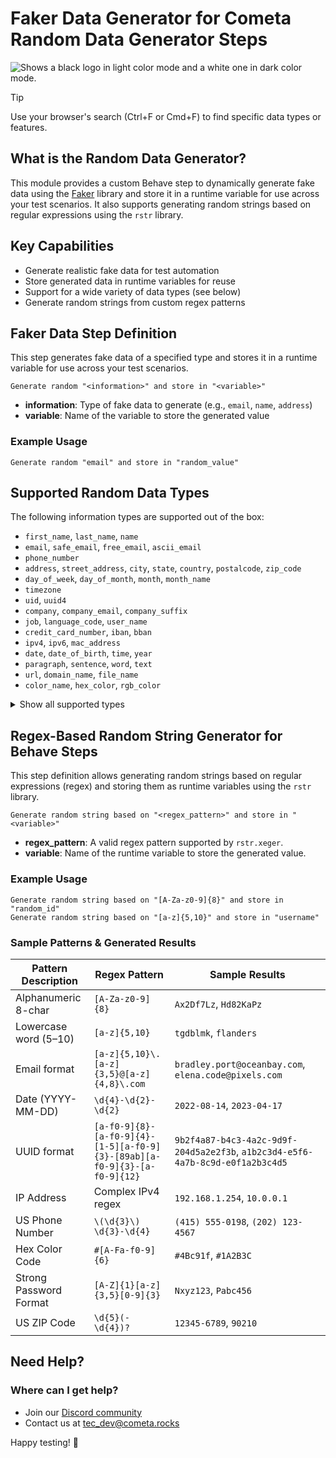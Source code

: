# Faker Data Generator for Cometa Random Data Generator Steps

<picture>
  <source media="(prefers-color-scheme: dark)" srcset="https://raw.githubusercontent.com/cometa-rocks/cometa_documentation/main/img/logos/COMETAROCKS_LogoEslog_Y_W.png">
  <source media="(prefers-color-scheme: light)" srcset="https://raw.githubusercontent.com/cometa-rocks/cometa_documentation/main/img/logos/COMETAROCKS_LogoEslog_Y_B.png">
  <img alt="Shows a black logo in light color mode and a white one in dark color mode." src="https://raw.githubusercontent.com/cometa-rocks/cometa_documentation/main/img/logos/COMETAROCKS_LogoEslog_Y_B.png">
</picture>

> [!TIP]
> Use your browser's search (Ctrl+F or Cmd+F) to find specific data types or features.

## What is the Random Data Generator?

This module provides a custom Behave step to dynamically generate fake data using the [Faker](https://faker.readthedocs.io/en/master/) library and store it in a runtime variable for use across your test scenarios. It also supports generating random strings based on regular expressions using the `rstr` library.

## Key Capabilities
- Generate realistic fake data for test automation
- Store generated data in runtime variables for reuse
- Support for a wide variety of data types (see below)
- Generate random strings from custom regex patterns

## Faker Data Step Definition

This step generates fake data of a specified type and stores it in a runtime variable for use across your test scenarios.

```gherkin
Generate random "<information>" and store in "<variable>"
```
- **information**: Type of fake data to generate (e.g., `email`, `name`, `address`)
- **variable**: Name of the variable to store the generated value

### Example Usage
```gherkin
Generate random "email" and store in "random_value"
```

## Supported Random Data Types
The following information types are supported out of the box:

- `first_name`, `last_name`, `name`
- `email`, `safe_email`, `free_email`, `ascii_email`
- `phone_number`
- `address`, `street_address`, `city`, `state`, `country`, `postalcode`, `zip_code`
- `day_of_week`, `day_of_month`, `month`, `month_name`
- `timezone`
- `uid`, `uuid4`
- `company`, `company_email`, `company_suffix`
- `job`, `language_code`, `user_name`
- `credit_card_number`, `iban`, `bban`
- `ipv4`, `ipv6`, `mac_address`
- `date`, `date_of_birth`, `time`, `year`
- `paragraph`, `sentence`, `word`, `text`
- `url`, `domain_name`, `file_name`
- `color_name`, `hex_color`, `rgb_color`

<details>
<summary>Show all supported types</summary>

- `aba`
- `address`
- `administrative_unit`
- `am_pm`
- `android_platform_token`
- `ascii_company_email`
- `ascii_email`
- `ascii_free_email`
- `ascii_safe_email`
- `bank_country`
- `bban`
- `binary`
- `boolean`
- `bothify`
- `bs`
- `building_number`
- `catch_phrase`
- `century`
- `chrome`
- `city`
- `city_prefix`
- `city_suffix`
- `color`
- `color_name`
- `company`
- `company_email`
- `company_suffix`
- `coordinate`
- `country`
- `country_calling_code`
- `country_code`
- `credit_card_expire`
- `credit_card_full`
- `credit_card_number`
- `credit_card_provider`
- `credit_card_security_code`
- `cryptocurrency`
- `cryptocurrency_code`
- `cryptocurrency_name`
- `csv`
- `currency`
- `currency_code`
- `currency_name`
- `currency_symbol`
- `current_country`
- `current_country_code`
- `date`
- `date_between`
- `date_between_dates`
- `date_object`
- `date_of_birth`
- `date_this_century`
- `date_this_decade`
- `date_this_month`
- `date_this_year`
- `date_time`
- `date_time_ad`
- `date_time_between`
- `date_time_between_dates`
- `date_time_this_century`
- `date_time_this_decade`
- `date_time_this_month`
- `date_time_this_year`
- `day_of_month`
- `day_of_week`
- `dga`
- `domain_name`
- `domain_word`
- `dsv`
- `ean`
- `ean13`
- `ean8`
- `ein`
- `email`
- `file_extension`
- `file_name`
- `file_path`
- `firefox`
- `first_name`
- `first_name_female`
- `first_name_male`
- `first_name_nonbinary`
- `fixed_width`
- `free_email`
- `free_email_domain`
- `future_date`
- `future_datetime`
- `get_providers`
- `hex_color`
- `hexify`
- `hostname`
- `http_method`
- `iana_id`
- `iban`
- `image`
- `image_url`
- `internet_explorer`
- `invalid_ssn`
- `ios_platform_token`
- `ipv4`
- `ipv4_network_class`
- `ipv4_private`
- `ipv4_public`
- `ipv6`
- `isbn10`
- `isbn13`
- `iso8601`
- `items`
- `itin`
- `job`
- `json`
- `language_code`
- `language_name`
- `last_name`
- `last_name_female`
- `last_name_male`
- `last_name_nonbinary`
- `latitude`
- `latlng`
- `lexify`
- `license_plate`
- `linux_platform_token`
- `linux_processor`
- `local_latlng`
- `locale`
- `localized_ean`
- `localized_ean13`
- `localized_ean8`
- `location_on_land`
- `longitude`
- `mac_address`
- `mac_platform_token`
- `mac_processor`
- `md5`
- `military_apo`
- `military_dpo`
- `military_ship`
- `military_state`
- `mime_type`
- `month`
- `month_name`
- `msisdn`
- `name`
- `name_female`
- `name_male`
- `name_nonbinary`
- `nic_handle`
- `nic_handles`
- `null_boolean`
- `numerify`
- `opera`
- `paragraph`
- `paragraphs`
- `password`
- `past_date`
- `past_datetime`
- `phone_number`
- `port_number`
- `postalcode`
- `postalcode_in_state`
- `postalcode_plus4`
- `postcode`
- `postcode_in_state`
- `prefix`
- `prefix_female`
- `prefix_male`
- `prefix_nonbinary`
- `pricetag`
- `profile`
- `psv`
- `pybool`
- `pydecimal`
- `pydict`
- `pyfloat`
- `pyint`
- `pyiterable`
- `pylist`
- `pyset`
- `pystr`
- `pystr_format`
- `pystruct`
- `pytimezone`
- `pytuple`
- `random_choices`
- `random_digit`
- `random_digit_not_null`
- `random_digit_not_null_or_empty`
- `random_digit_or_empty`
- `random_element`
- `random_elements`
- `random_int`
- `random_letter`
- `random_letters`
- `random_lowercase_letter`
- `random_number`
- `random_sample`
- `random_uppercase_letter`
- `randomize_nb_elements`
- `rgb_color`
- `rgb_css_color`
- `ripe_id`
- `safari`
- `safe_color_name`
- `safe_domain_name`
- `safe_email`
- `safe_hex_color`
- `secondary_address`
- `seed_instance`
- `sentence`
- `sentences`
- `sha1`
- `sha256`
- `simple_profile`
- `slug`
- `ssn`
- `state`
- `state_abbr`
- `street_address`
- `street_name`
- `street_suffix`
- `suffix`
- `suffix_female`
- `suffix_male`
- `suffix_nonbinary`
- `swift`
- `swift11`
- `swift8`
- `tar`
- `text`
- `texts`
- `time`
- `time_delta`
- `time_object`
- `time_series`
- `timezone`
- `tld`
- `tsv`
- `unix_device`
- `unix_partition`
- `unix_time`
- `upc_a`
- `upc_e`
- `uri`
- `uri_extension`
- `uri_page`
- `uri_path`
- `url`
- `user_agent`
- `user_name`
- `uuid4`
- `windows_platform_token`
- `word`
- `words`
- `year`
- `zip`
- `zipcode`
- `zipcode_in_state`
- `zipcode_plus4`

</details>

## Regex-Based Random String Generator for Behave Steps

This step definition allows generating random strings based on regular expressions (regex) and storing them as runtime variables using the `rstr` library.

```gherkin
Generate random string based on "<regex_pattern>" and store in "<variable>"
```
- **regex_pattern**: A valid regex pattern supported by `rstr.xeger`.
- **variable**: Name of the runtime variable to store the generated value.

### Example Usage
```gherkin
Generate random string based on "[A-Za-z0-9]{8}" and store in "random_id"
Generate random string based on "[a-z]{5,10}" and store in "username"
```

### Sample Patterns & Generated Results

| Pattern Description       | Regex Pattern                                               | Sample Results             |
|--------------------------|-------------------------------------------------------------|----------------------------|
| Alphanumeric 8-char      | `[A-Za-z0-9]{8}`                                            | `Ax2Df7Lz`, `Hd82KaPz`     |
| Lowercase word (5–10)    | `[a-z]{5,10}`                                               | `tgdblmk`, `flanders`      |
| Email format             | `[a-z]{5,10}\.[a-z]{3,5}@[a-z]{4,8}\.com`                 | `bradley.port@oceanbay.com`, `elena.code@pixels.com` |
| Date (YYYY-MM-DD)        | `\d{4}-\d{2}-\d{2}`                                      | `2022-08-14`, `2023-04-17` |
| UUID format              | `[a-f0-9]{8}-[a-f0-9]{4}-[1-5][a-f0-9]{3}-[89ab][a-f0-9]{3}-[a-f0-9]{12}` | `9b2f4a87-b4c3-4a2c-9d9f-204d5a2e2f3b`, `a1b2c3d4-e5f6-4a7b-8c9d-e0f1a2b3c4d5` |
| IP Address               | Complex IPv4 regex                                         | `192.168.1.254`, `10.0.0.1`|
| US Phone Number          | `\(\d{3}\) \d{3}-\d{4}`                                | `(415) 555-0198`, `(202) 123-4567` |
| Hex Color Code           | `#[A-Fa-f0-9]{6}`                                          | `#4Bc91f`, `#1A2B3C`       |
| Strong Password Format   | `[A-Z]{1}[a-z]{3,5}[0-9]{3}`                               | `Nxyz123`, `Pabc456`       |
| US ZIP Code              | `\d{5}(-\d{4})?`                                         | `12345-6789`, `90210`      |

## Need Help?

### Where can I get help?
- Join our [Discord community](https://discord.gg/PUxt5bsRej)
- Contact us at [tec_dev@cometa.rocks](mailto:tec_dev@cometa.rocks)

Happy testing! 🚀
